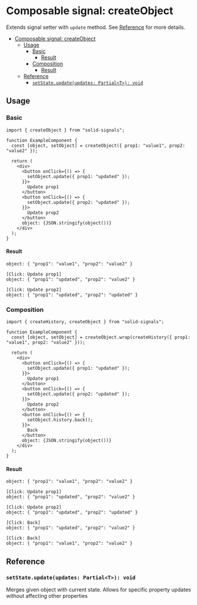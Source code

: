 # Composable signal: createObject

Extends signal setter with `update` method. See [Reference](#reference) for more details.

- [Composable signal: createObject](#composable-signal-createobject)
  - [Usage](#usage)
    - [Basic](#basic)
      - [Result](#result)
    - [Composition](#composition)
      - [Result](#result-1)
  - [Reference](#reference)
    - [`setState.update(updates: Partial<T>): void`](#setstateupdateupdates-partialt-void)

## Usage

### Basic

```tsx
import { createObject } from "solid-signals";

function ExampleComponent {
  const [object, setObject] = createObject({ prop1: "value1", prop2: "value2" });

  return (
    <div>
      <button onClick={() => {
        setObject.update({ prop1: "updated" });
      }}>
        Update prop1
      </button>
      <button onClick={() => {
        setObject.update({ prop2: "updated" });
      }}>
        Update prop2
      </button>
      object: {JSON.stringify(object())}
    </div>
  );
}
```

#### Result

```
object: { "prop1": "value1", "prop2": "value2" }

[Click: Update prop1]
object: { "prop1": "updated", "prop2": "value2" }

[Click: Update prop2]
object: { "prop1": "updated", "prop2": "updated" }
```

### Composition

```tsx
import { createHistory, createObject } from "solid-signals";

function ExampleComponent {
  const [object, setObject] = createObject.wrap(createHistory({ prop1: "value1", prop2: "value2" }));

  return (
    <div>
      <button onClick={() => {
        setObject.update({ prop1: "updated" });
      }}>
        Update prop1
      </button>
      <button onClick={() => {
        setObject.update({ prop2: "updated" });
      }}>
        Update prop2
      </button>
      <button onClick={() => {
        setObject.history.back();
      }}>
        Back
      </button>
      object: {JSON.stringify(object())}
    </div>
  );
}
```

#### Result

```
object: { "prop1": "value1", "prop2": "value2" }

[Click: Update prop1]
object: { "prop1": "updated", "prop2": "value2" }

[Click: Update prop2]
object: { "prop1": "updated", "prop2": "updated" }

[Click: Back]
object: { "prop1": "updated", "prop2": "value2" }

[Click: Back]
object: { "prop1": "value1", "prop2": "value2" }
```

## Reference

### `setState.update(updates: Partial<T>): void`

Merges given object with current state. Allows for specific property updates without affecting other properties
